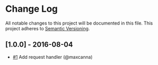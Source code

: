 # Change Log
All notable changes to this project will be documented in this file.
This project adheres to [Semantic Versioning](http://semver.org/).

## [1.0.0] - 2016-08-04
- [#1](https://github.com/maxcanna/node-lightify-rest/pull/1) Add request handler (@maxcanna)
